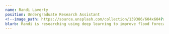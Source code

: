 ```yaml
---
name: Randi Laverty
position: Undergraduate Research Assistant
<!--image_path: https://source.unsplash.com/collection/139386/604x604?a=.png-->
blurb: Randi is researching using deep learning to improve flood forecasts in Oklahoma
---
```

